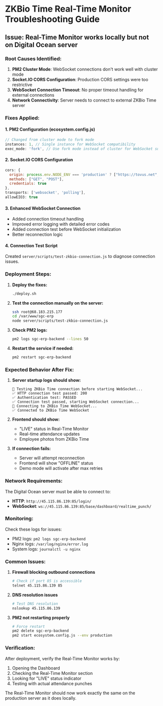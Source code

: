 # ZKBio Time Real-Time Monitor Troubleshooting Guide

## Issue: Real-Time Monitor works locally but not on Digital Ocean server

### Root Causes Identified:
1. **PM2 Cluster Mode**: WebSocket connections don't work well with cluster mode
2. **Socket.IO CORS Configuration**: Production CORS settings were too restrictive
3. **WebSocket Connection Timeout**: No proper timeout handling for external connections
4. **Network Connectivity**: Server needs to connect to external ZKBio Time server

### Fixes Applied:

#### 1. PM2 Configuration (ecosystem.config.js)
```javascript
// Changed from cluster mode to fork mode
instances: 1, // Single instance for WebSocket compatibility
exec_mode: 'fork', // Use fork mode instead of cluster for WebSocket support
```

#### 2. Socket.IO CORS Configuration
```javascript
cors: {
  origin: process.env.NODE_ENV === 'production' ? ["https://tovus.net", "https://www.tovus.net"] : "http://localhost:3000",
  methods: ["GET", "POST"],
  credentials: true
},
transports: ['websocket', 'polling'],
allowEIO3: true
```

#### 3. Enhanced WebSocket Connection
- Added connection timeout handling
- Improved error logging with detailed error codes
- Added connection test before WebSocket initialization
- Better reconnection logic

#### 4. Connection Test Script
Created `server/scripts/test-zkbio-connection.js` to diagnose connection issues.

### Deployment Steps:

1. **Deploy the fixes:**
   ```bash
   ./deploy.sh
   ```

2. **Test the connection manually on the server:**
   ```bash
   ssh root@68.183.215.177
   cd /var/www/sgc-erp
   node server/scripts/test-zkbio-connection.js
   ```

3. **Check PM2 logs:**
   ```bash
   pm2 logs sgc-erp-backend --lines 50
   ```

4. **Restart the service if needed:**
   ```bash
   pm2 restart sgc-erp-backend
   ```

### Expected Behavior After Fix:

1. **Server startup logs should show:**
   ```
   🧪 Testing ZKBio Time connection before starting WebSocket...
   ✅ HTTP connection test passed: 200
   ✅ Authentication test: PASSED
   ✅ Connection test passed, starting WebSocket connection...
   🔌 Connecting to ZKBio Time WebSocket...
   ✅ Connected to ZKBio Time WebSocket
   ```

2. **Frontend should show:**
   - "LIVE" status in Real-Time Monitor
   - Real-time attendance updates
   - Employee photos from ZKBio Time

3. **If connection fails:**
   - Server will attempt reconnection
   - Frontend will show "OFFLINE" status
   - Demo mode will activate after max retries

### Network Requirements:

The Digital Ocean server must be able to connect to:
- **HTTP**: `http://45.115.86.139:85/login/`
- **WebSocket**: `ws://45.115.86.139:85/base/dashboard/realtime_punch/`

### Monitoring:

Check these logs for issues:
- PM2 logs: `pm2 logs sgc-erp-backend`
- Nginx logs: `/var/log/nginx/error.log`
- System logs: `journalctl -u nginx`

### Common Issues:

1. **Firewall blocking outbound connections**
   ```bash
   # Check if port 85 is accessible
   telnet 45.115.86.139 85
   ```

2. **DNS resolution issues**
   ```bash
   # Test DNS resolution
   nslookup 45.115.86.139
   ```

3. **PM2 not restarting properly**
   ```bash
   # Force restart
   pm2 delete sgc-erp-backend
   pm2 start ecosystem.config.js --env production
   ```

### Verification:

After deployment, verify the Real-Time Monitor works by:
1. Opening the Dashboard
2. Checking the Real-Time Monitor section
3. Looking for "LIVE" status indicator
4. Testing with actual attendance punches

The Real-Time Monitor should now work exactly the same on the production server as it does locally.
